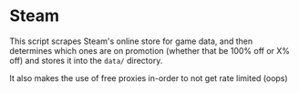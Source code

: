 # Steam

This script scrapes Steam's online store for game data, and then determines which ones are on promotion (whether that be 100% off or X% off) and stores it into the `data/` directory.

It also makes the use of free proxies in-order to not get rate limited (oops)